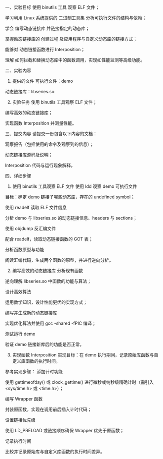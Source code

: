 一、实验目标
使用 binutils 工具 观察 ELF 文件；

学习利用 Linux 系统提供的 二进制工具集 分析可执行文件的结构与依赖；

学会 编写动态链接库 并链接指定的动态库；

掌握动态链接库的 创建过程 及应用程序与自定义动态库的链接方式；

能够对 动态链接函数进行 Interposition；

理解 如何拦截和替换动态库中的函数调用，实现如性能监测等高级功能。

二、实验内容
1. 提供的文件
可执行文件：demo

动态链接库：libseries.so

2. 实验任务
使用 binutils 工具观察 ELF 文件；

编写高效的动态链接库；

实现函数 Interposition 并测量性能。

三、提交内容
请提交一份包含以下内容的文档：

观察报告（包括使用的命令及观察到的信息）；

动态链接库源码及说明；

Interposition 代码与运行现象解释。

四、详细步骤
1. 使用 binutils 工具观察 ELF 文件
使用 ldd 观察 demo 可执行文件

目标：确定 demo 链接了哪些动态库，存在的 undefined symbol；

使用 readelf 读取 ELF 文件信息

分析 demo 与 libseries.so 的动态链接信息、headers 与 sections；

使用 objdump 反汇编文件

配合 readelf，读取动态链接函数的 GOT 表；

分析函数原型与功能

阅读汇编代码，生成两个函数的原型，并进行逆向分析。

2. 编写高效的动态链接库
分析现有函数

逆向理解 libseries.so 中函数的功能与算法；

设计高效算法

运用数学知识，设计性能更优的实现方式；

编写并生成新的动态链接库

实现优化算法并使用 gcc -shared -fPIC 编译；

测试运行 demo

验证 demo 链接新库后的功能是否正常。

3. 实现函数 Interposition
实现目标：在 demo 执行期间，记录原始库函数与自定义库函数的执行时间。

参考实现步骤：
添加计时功能

使用 gettimeofday() 或 clock_gettime() 进行微秒或纳秒级精确计时（需引入 <sys/time.h> 或 <time.h>）；

编写 Wrapper 函数

封装原函数，实现在调用前后插入计时代码；

设置链接优先级

使用 LD_PRELOAD 或链接顺序确保 Wrapper 优先于原函数；

记录执行时间

比较并记录原始库与自定义库函数的执行时间差异。

